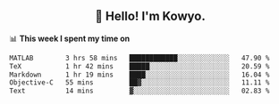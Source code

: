 <h2 align="center">👋 Hello! I'm Kowyo.</h2>

📊 **This week I spent my time on**
<!--START_SECTION:waka-->

```txt
MATLAB        3 hrs 58 mins   ████████████░░░░░░░░░░░░░   47.90 %
TeX           1 hr 42 mins    █████░░░░░░░░░░░░░░░░░░░░   20.59 %
Markdown      1 hr 19 mins    ████░░░░░░░░░░░░░░░░░░░░░   16.04 %
Objective-C   55 mins         ██▓░░░░░░░░░░░░░░░░░░░░░░   11.11 %
Text          14 mins         ▓░░░░░░░░░░░░░░░░░░░░░░░░   02.83 %
```

<!--END_SECTION:waka-->


